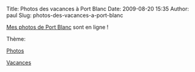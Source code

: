 Title: Photos des vacances à Port Blanc
Date: 2009-08-20 15:35
Author: paul
Slug: photos-des-vacances-a-port-blanc

<div
class="field field-name-body field-type-text-with-summary field-label-hidden">

<div class="field-items">

<div class="field-item even">

[Mes photos de Port
Blanc](https://www.ezvan.fr/album/v/paul/pblanc_2009/) sont en ligne !

</p>
<p>

</div>

</div>

</div>

<div
class="field field-name-taxonomy-vocabulary-3 field-type-taxonomy-term-reference field-label-above">

<div class="field-label">

Thème: 

</div>

<div class="field-items">

<div class="field-item even">

[Photos](https://www.ezvan.fr/taxonomy/term/31)

</div>

<div class="field-item odd">

[Vacances](https://www.ezvan.fr/taxonomy/term/32)

</div>

</div>

</div>

</p>

